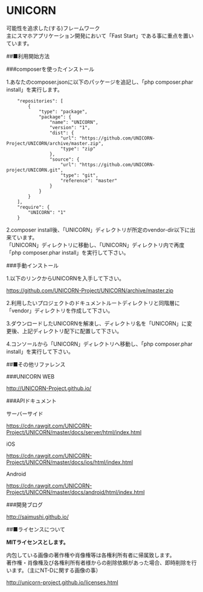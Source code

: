 UNICORN
====
可能性を追求した(する)フレームワーク  
主にスマホアプリケーション開発において「Fast Start」である事に重点を置いています。



##■利用開始方法  

###composerを使ったインストール  

1.あなたのcomposer.jsonに以下のパッケージを追記し、「php composer.phar install」を実行します。
```
    "repositories": [
        {
            "type": "package",
            "package": {
                "name": "UNICORN",
                "version": "1",
                "dist": {
                    "url": "https://github.com/UNICORN-Project/UNICORN/archive/master.zip",
                    "type": "zip"
                },
                "source": {
                    "url": "https://github.com/UNICORN-project/UNICORN.git",
                    "type": "git",
                    "reference": "master"
                }
            }
        }
    ],
    "require": {
        "UNICORN": "1"
    }
```

2.composer install後、「UNICORN」ディレクトリが所定のvendor-dir以下に出来ています。  
「UNICORN」ディレクトリに移動し、「UNICORN」ディレクトリ内で再度「php composer.phar install」を実行して下さい。  


###手動インストール  

1.以下のリンクからUNICORNを入手して下さい。  

https://github.com/UNICORN-Project/UNICORN/archive/master.zip  

2.利用したいプロジェクトのドキュメントルートディレクトリと同階層に「vendor」ディレクトリを作成して下さい。  

3.ダウンロードしたUNICORNを解凍し、ディレクトリ名を「UNICORN」に変更後、上記ディレクトリ配下に配置して下さい。  

4.コンソールから「UNICORN」ディレクトリへ移動し、「php composer.phar install」を実行して下さい。  


##■その他リファレンス  

###UNICORN WEB  

http://UNICORN-Project.github.io/


###APIドキュメント  

サーバーサイド  

https://cdn.rawgit.com/UNICORN-Project/UNICORN/master/docs/server/html/index.html  

iOS  

https://cdn.rawgit.com/UNICORN-Project/UNICORN/master/docs/ios/html/index.html  

Android  

https://cdn.rawgit.com/UNICORN-Project/UNICORN/master/docs/android/html/index.html  


###開発ブログ  

http://saimushi.github.io/



##■ライセンスについて  

**MITライセンスとします。**

内包している画像の著作権や肖像権等は各権利所有者に帰属致します。  
著作権・肖像権及び各権利所有者様からの削除依頼があった場合、即時削除を行います。（主にNT-Dに関する画像の事）  

http://unicorn-project.github.io/licenses.html  

